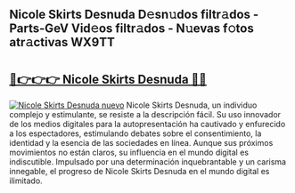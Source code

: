 ## Nicole Skirts Desnuda D𝚎sn𝚞dos filtr𝚊dos - Parts-GeV Vid𝚎os filtr𝚊dos - N𝚞evas f𝚘tos atr𝚊ctivas WX9TT

# <h2><a href="http://mb6aqar.tromn.icu/?c=Nicole+Skirts+Desnuda">🔗👉👉👉 Nicole Skirts Desnuda 🔗🔗</a></h2>

[![Nicole Skirts Desnuda nuevo](https://i.imgur.com/pEAQMta.gif)](http://mb6aqar.tromn.icu/?c=Nicole+Skirts+Desnuda)
Nicole Skirts Desnuda, un individuo complejo y estimulante, se resiste a la descripción fácil. Su uso innovador de los medios digitales para la autopresentación ha cautivado y enfurecido a los espectadores, estimulando debates sobre el consentimiento, la identidad y la esencia de las sociedades en línea. Aunque sus próximos movimientos no están claros, su influencia en el mundo digital es indiscutible. Impulsado por una determinación inquebrantable y un carisma innegable, el progreso de Nicole Skirts Desnuda en el mundo digital es ilimitado.

